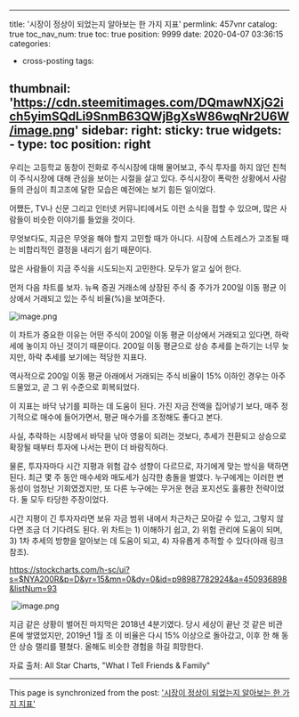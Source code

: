 
---
title: '시장이 정상이 되었는지 알아보는 한 가지 지표'
permlink: 457vnr
catalog: true
toc_nav_num: true
toc: true
position: 9999
date: 2020-04-07 03:36:15
categories:
- cross-posting
tags:

thumbnail: 'https://cdn.steemitimages.com/DQmawNXjG2ich5yimSQdLi9SnmB63QWjBgXsW86wqNr2U6W/image.png'
sidebar:
    right:
        sticky: true
widgets:
    -
        type: toc
        position: right
---


우리는 고등학교 동창이 전화로 주식시장에 대해 물어보고, 주식 투자를 하지 않던 친척이 주식시장에 대해 관심을 보이는 시절을 살고 있다. 주식시장이 폭락한 상황에서 사람들의 관심이 최고조에 달한 모습은 예전에는 보기 힘든 일이었다.


어쨌든, TV나 신문 그리고 인터넷 커뮤니티에서도 이런 소식을 접할 수 있으며, 많은 사람들이 비슷한 이야기를 들었을 것이다.


무엇보다도, 지금은 무엇을 해야 할지 고민할 때가 아니다. 시장에 스트레스가 고조될 때는 비합리적인 결정을 내리기 쉽기 때문이다.


많은 사람들이 지금 주식을 시도되는지 고민한다. 모두가 알고 싶어 한다.


먼저 다음 차트를 보자. 뉴욕 증권 거래소에 상장된 주식 중 주가가 200일 이동 평균 이상에서 거래되고 있는 주식 비율(%)을 보여준다.



![image.png](https://cdn.steemitimages.com/DQmawNXjG2ich5yimSQdLi9SnmB63QWjBgXsW86wqNr2U6W/image.png)



이 차트가 중요한 이유는 어떤 주식이 200일 이동 평균 이상에서 거래되고 있다면, 하락세에 놓이지 아닌 것이기 때문이다. 200일 이동 평균으로 상승 추세를 논하기는 너무 늦지만, 하락 추세를 보기에는 적당한 지표다.


역사적으로 200일 이동 평균 아래에서 거래되는 주식 비율이 15% 이하인 경우는 아주 드물었고, 곧 그 위 수준으로 회복되었다.


이 지표는 바닥 낚기를 피하는 데 도움이 된다. 가진 자금 전액을 집어넣기 보다, 매주 정기적으로 매수에 들어가면서, 평균 매수가를 조정해도 좋다고 본다.


사실, 추락하는 시장에서 바닥을 낚아 영웅이 되려는 것보다, 추세가 전환되고 상승으로 확장될 때부터 투자에 나서는 편이 더 바람직하다.


물론, 투자자마다 시간 지평과 위험 감수 성향이 다르므로, 자기에게 맞는 방식을 택하면 된다. 최근 몇 주 동안 매수세와 매도세가 심각한 충돌을 벌였다. 누구에게는 이러한 변동성이 엄청난 기회였겠지만, 또 다른 누구에는 무거운 현금 포지션도 훌륭한 전략이었다. 둘 모두 타당한 주장이었다.


시간 지평이 긴 투자자라면 보유 자금 범위 내에서 차근차근 모아갈 수 있고, 그렇지 않다면 조금 더 기다려도 된다. 위 차트는 1) 이해하기 쉽고, 2) 위험 관리에 도움이 되며, 3) 1차 추세의 방향을 알아보는 데 도움이 되고, 4) 자유롭게 추적할 수 있다(아래 링크 참조).

﻿https://stockcharts.com/h-sc/ui?s=$NYA200R&p=D&yr=15&mn=0&dy=0&id=p98987782924&a=450936898&listNum=93

﻿
![image.png](https://cdn.steemitimages.com/DQmajbCY3fq6g8HTjUzZoaGk9YZPszZ4t4qKDRmjrZVLWmN/image.png)

지금 같은 상황이 벌어진 마지막은 2018년 4분기였다. 당시 세상이 끝난 것 같은 비관론에 쌓였었지만, 2019년 1월 초 이 비율은 다시 15% 이상으로 돌아갔고, 이후 한 해 동안 상승 랠리를 펼쳤다. 올해도 비슷한 경험을 하길 희망한다.


자료 출처: All Star Charts, "What I Tell Friends & Family"

- - -

This page is synchronized from the post: ['시장이 정상이 되었는지 알아보는 한 가지 지표'](https://steemit.com/@pius.pius/457vnr)
